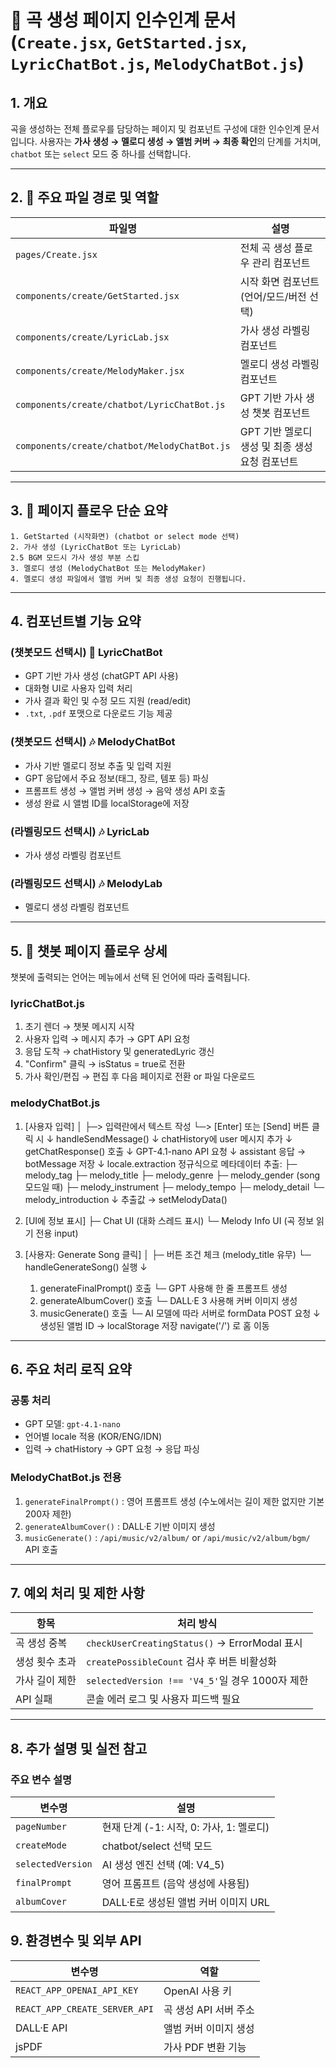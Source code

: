 # 🎼 곡 생성 페이지 인수인계 문서 (`Create.jsx`, `GetStarted.jsx`, `LyricChatBot.js`, `MelodyChatBot.js`)

## 1. 개요

곡을 생성하는 전체 플로우를 담당하는 페이지 및 컴포넌트 구성에 대한 인수인계 문서입니다. 사용자는 **가사 생성 → 멜로디 생성 → 앨범 커버 → 최종 확인**의 단계를 거치며, `chatbot` 또는 `select` 모드 중 하나를 선택합니다.

---

## 2. 📂 주요 파일 경로 및 역할

| 파일명                                       | 설명                                            |
| -------------------------------------------- | ----------------------------------------------- |
| `pages/Create.jsx`                           | 전체 곡 생성 플로우 관리 컴포넌트               |
| `components/create/GetStarted.jsx`           | 시작 화면 컴포넌트 (언어/모드/버전 선택)        |
| `components/create/LyricLab.jsx`             | 가사 생성 라벨링 컴포넌트                       |
| `components/create/MelodyMaker.jsx`          | 멜로디 생성 라벨링 컴포넌트                     |
| `components/create/chatbot/LyricChatBot.js`  | GPT 기반 가사 생성 챗봇 컴포넌트                |
| `components/create/chatbot/MelodyChatBot.js` | GPT 기반 멜로디 생성 및 최종 생성 요청 컴포넌트 |

---

## 3. 🔁 페이지 플로우 단순 요약

```text
1. GetStarted (시작화면) (chatbot or select mode 선택)
2. 가사 생성 (LyricChatBot 또는 LyricLab)
2.5 BGM 모드시 가사 생성 부분 스킵
3. 멜로디 생성 (MelodyChatBot 또는 MelodyMaker)
4. 멜로디 생성 파일에서 앨범 커버 및 최종 생성 요청이 진행됩니다.
```

---

## 4. 컴포넌트별 기능 요약

### (챗봇모드 선택시) 🧠 LyricChatBot

- GPT 기반 가사 생성 (chatGPT API 사용)
- 대화형 UI로 사용자 입력 처리
- 가사 결과 확인 및 수정 모드 지원 (read/edit)
- `.txt`, `.pdf` 포맷으로 다운로드 기능 제공

### (챗봇모드 선택시) 🎶 MelodyChatBot

- 가사 기반 멜로디 정보 추출 및 입력 지원
- GPT 응답에서 주요 정보(태그, 장르, 템포 등) 파싱
- 프롬프트 생성 → 앨범 커버 생성 → 음악 생성 API 호출
- 생성 완료 시 앨범 ID를 localStorage에 저장

### (라벨링모드 선택시) 🎶 LyricLab

- 가사 생성 라벨링 컴포넌트

### (라벨링모드 선택시) 🎶 MelodyLab

- 멜로디 생성 라벨링 컴포넌트

---

## 5. 🔑 챗봇 페이지 플로우 상세

챗봇에 출력되는 언어는 메뉴에서 선택 된 언어에 따라 출력됩니다.

### lyricChatBot.js

1. 초기 렌더 → 챗봇 메시지 시작
2. 사용자 입력 → 메시지 추가 → GPT API 요청
3. 응답 도착 → chatHistory 및 generatedLyric 갱신
4. "Confirm" 클릭 → isStatus = true로 전환
5. 가사 확인/편집 → 편집 후 다음 페이지로 전환 or 파일 다운로드

### melodyChatBot.js

1. [사용자 입력]
   │
   ├─> 입력란에서 텍스트 작성
   └─> [Enter] 또는 [Send] 버튼 클릭 시
   ↓
   handleSendMessage()
   ↓
   chatHistory에 user 메시지 추가
   ↓
   getChatResponse() 호출
   ↓
   GPT-4.1-nano API 요청
   ↓
   assistant 응답 → botMessage 저장
   ↓
   locale.extraction 정규식으로 메타데이터 추출:
   ├─ melody_tag
   ├─ melody_title
   ├─ melody_genre
   ├─ melody_gender (song 모드일 때)
   ├─ melody_instrument
   ├─ melody_tempo
   ├─ melody_detail
   └─ melody_introduction
   ↓
   추출값 → setMelodyData()

2. [UI에 정보 표시]
   ├─ Chat UI (대화 스레드 표시)
   └─ Melody Info UI (곡 정보 읽기 전용 input)

3. [사용자: Generate Song 클릭]
   │
   ├─ 버튼 조건 체크 (melody_title 유무)
   └─ handleGenerateSong() 실행
   ↓

   1. generateFinalPrompt() 호출
      └─ GPT 사용해 한 줄 프롬프트 생성
   2. generateAlbumCover() 호출
      └─ DALL·E 3 사용해 커버 이미지 생성
   3. musicGenerate() 호출
      └─ AI 모델에 따라 서버로 formData POST 요청
      ↓
      생성된 앨범 ID → localStorage 저장
      navigate('/') 로 홈 이동

---

## 6. 주요 처리 로직 요약

### 공통 처리

- GPT 모델: `gpt-4.1-nano`
- 언어별 locale 적용 (KOR/ENG/IDN)
- 입력 → chatHistory → GPT 요청 → 응답 파싱

### MelodyChatBot.js 전용

1. `generateFinalPrompt()` : 영어 프롬프트 생성 (수노에서는 길이 제한 없지만 기본 200자 제한)
2. `generateAlbumCover()` : DALL·E 기반 이미지 생성
3. `musicGenerate()` : `/api/music/v2/album/` or `/api/music/v2/album/bgm/` API 호출

---

## 7. 예외 처리 및 제한 사항

| 항목           | 처리 방식                                       |
| -------------- | ----------------------------------------------- |
| 곡 생성 중복   | `checkUserCreatingStatus()` → ErrorModal 표시   |
| 생성 횟수 초과 | `createPossibleCount` 검사 후 버튼 비활성화     |
| 가사 길이 제한 | `selectedVersion !== 'V4_5'`일 경우 1000자 제한 |
| API 실패       | 콘솔 에러 로그 및 사용자 피드백 필요            |

---

## 8. 추가 설명 및 실전 참고

### 주요 변수 설명

| 변수명            | 설명                                     |
| ----------------- | ---------------------------------------- |
| `pageNumber`      | 현재 단계 (-1: 시작, 0: 가사, 1: 멜로디) |
| `createMode`      | chatbot/select 선택 모드                 |
| `selectedVersion` | AI 생성 엔진 선택 (예: V4_5)             |
| `finalPrompt`     | 영어 프롬프트 (음악 생성에 사용됨)       |
| `albumCover`      | DALL·E로 생성된 앨범 커버 이미지 URL     |

## 9. 환경변수 및 외부 API

| 변수명                        | 역할                  |
| ----------------------------- | --------------------- |
| `REACT_APP_OPENAI_API_KEY`    | OpenAI 사용 키        |
| `REACT_APP_CREATE_SERVER_API` | 곡 생성 API 서버 주소 |
| DALL·E API                    | 앨범 커버 이미지 생성 |
| jsPDF                         | 가사 PDF 변환 기능    |
